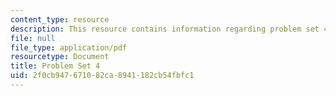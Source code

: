 ```yaml
---
content_type: resource
description: This resource contains information regarding problem set 4.
file: null
file_type: application/pdf
resourcetype: Document
title: Problem Set 4
uid: 2f0cb947-6710-82ca-8941-182cb54fbfc1
---
```

